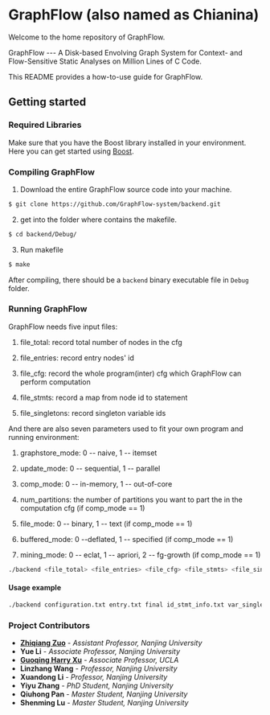 # GraphFlow (also named as Chianina)

Welcome to the home repository of GraphFlow.

GraphFlow --- A Disk-based Envolving Graph System for Context- and Flow-Sensitive Static Analyses on Million Lines of C Code.

This README provides a how-to-use guide for GraphFlow. 

## Getting started

### Required Libraries

Make sure that you have the Boost library installed in your environment. Here you can get started using [Boost](https://www.boost.org/doc/libs/1_69_0/more/getting_started/index.html).

### Compiling GraphFlow

1. Download the entire GraphFlow source code into your machine.

```bash
$ git clone https://github.com/GraphFlow-system/backend.git
```

2. get into the folder where contains the makefile.

```bash
$ cd backend/Debug/
```

3. Run makefile

```bash
$ make
```

After compiling, there should be a `backend` binary executable file in `Debug` folder.

### Running GraphFlow

GraphFlow needs five input files:

1. file_total: record total number of nodes in the cfg 

2. file_entries: record entry nodes' id

3. file_cfg: record the whole program(inter) cfg which GraphFlow can perform computation

4. file_stmts: record a map from node id to statement

5. file_singletons: record singleton variable ids

And there are also seven parameters used to fit your own program and running environment: 

1. graphstore_mode: 0 -- naive, 1 -- itemset

2. update_mode: 0 -- sequential, 1 -- parallel

3. comp_mode: 0 -- in-memory, 1 -- out-of-core

4. num_partitions: the number of partitions you want to part the in the computation cfg (if comp_mode == 1)

5. file_mode: 0 -- binary, 1 -- text (if comp_mode == 1)

6. buffered_mode: 0 --deflated, 1 -- specified (if comp_mode == 1)

7. mining_mode: 0 -- eclat, 1 -- apriori, 2 -- fg-growth (if comp_mode == 1)

```bash
./backend <file_total> <file_entries> <file_cfg> <file_stmts> <file_singletons> <graphstore_mode> <update_mode> <comp_mode> <num_partitions> <file_mode> <buffered_mode> <mining_mode> <support_threshold> <lengthen_threshold>
```

#### Usage example

```bash
./backend configuration.txt entry.txt final id_stmt_info.txt var_singleton_info.txt 0 1 1 1 0 1 0
```





### Project Contributors
* [**Zhiqiang Zuo**](http://z-zhiqiang.github.io/) - *Assistant Professor, Nanjing University*
* **Yue Li** - *Associate Professor, Nanjing University*
* [**Guoqing Harry Xu**](http://web.cs.ucla.edu/~harryxu/) - *Associate Professor, UCLA*
* **Linzhang Wang** - *Professor, Nanjing University*
* **Xuandong Li** - *Professor, Nanjing University*
* **Yiyu Zhang** - *PhD Student, Nanjing University*
* **Qiuhong Pan** - *Master Student, Nanjing University*
* **Shenming Lu** - *Master Student, Nanjing University*
